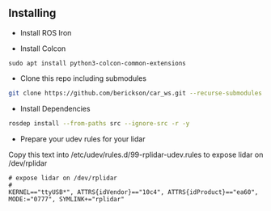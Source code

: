 

## Installing

- Install ROS Iron

- Install Colcon
```
sudo apt install python3-colcon-common-extensions
```
- Clone this repo including submodules

```bash
git clone https://github.com/berickson/car_ws.git --recurse-submodules
```

- Install Dependencies

```bash
rosdep install --from-paths src --ignore-src -r -y
```

- Prepare your udev rules for your lidar

Copy this text into /etc/udev/rules.d/99-rplidar-udev.rules to expose lidar on /dev/rplidar
```text
# expose lidar on /dev/rplidar
#
KERNEL=="ttyUSB*", ATTRS{idVendor}=="10c4", ATTRS{idProduct}=="ea60", MODE:="0777", SYMLINK+="rplidar"
```

